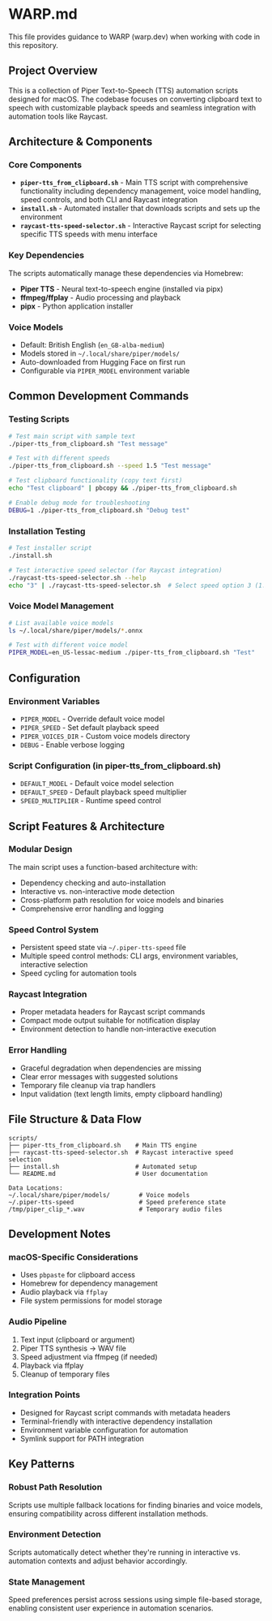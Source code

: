 # WARP.md

This file provides guidance to WARP (warp.dev) when working with code in this repository.

## Project Overview

This is a collection of Piper Text-to-Speech (TTS) automation scripts designed for macOS. The codebase focuses on converting clipboard text to speech with customizable playback speeds and seamless integration with automation tools like Raycast.

## Architecture & Components

### Core Components

- **`piper-tts_from_clipboard.sh`** - Main TTS script with comprehensive functionality including dependency management, voice model handling, speed controls, and both CLI and Raycast integration
- **`install.sh`** - Automated installer that downloads scripts and sets up the environment
- **`raycast-tts-speed-selector.sh`** - Interactive Raycast script for selecting specific TTS speeds with menu interface

### Key Dependencies

The scripts automatically manage these dependencies via Homebrew:
- **Piper TTS** - Neural text-to-speech engine (installed via pipx)
- **ffmpeg/ffplay** - Audio processing and playback
- **pipx** - Python application installer

### Voice Models

- Default: British English (`en_GB-alba-medium`)
- Models stored in `~/.local/share/piper/models/`
- Auto-downloaded from Hugging Face on first run
- Configurable via `PIPER_MODEL` environment variable

## Common Development Commands

### Testing Scripts
```bash
# Test main script with sample text
./piper-tts_from_clipboard.sh "Test message"

# Test with different speeds
./piper-tts_from_clipboard.sh --speed 1.5 "Test message"

# Test clipboard functionality (copy text first)
echo "Test clipboard" | pbcopy && ./piper-tts_from_clipboard.sh

# Enable debug mode for troubleshooting
DEBUG=1 ./piper-tts_from_clipboard.sh "Debug test"
```

### Installation Testing
```bash
# Test installer script
./install.sh

# Test interactive speed selector (for Raycast integration)
./raycast-tts-speed-selector.sh --help
echo "3" | ./raycast-tts-speed-selector.sh  # Select speed option 3 (1.5x)
```

### Voice Model Management
```bash
# List available voice models
ls ~/.local/share/piper/models/*.onnx

# Test with different voice model
PIPER_MODEL=en_US-lessac-medium ./piper-tts_from_clipboard.sh "Test"
```

## Configuration

### Environment Variables
- `PIPER_MODEL` - Override default voice model
- `PIPER_SPEED` - Set default playback speed
- `PIPER_VOICES_DIR` - Custom voice models directory
- `DEBUG` - Enable verbose logging

### Script Configuration (in piper-tts_from_clipboard.sh)
- `DEFAULT_MODEL` - Default voice model selection
- `DEFAULT_SPEED` - Default playback speed multiplier
- `SPEED_MULTIPLIER` - Runtime speed control

## Script Features & Architecture

### Modular Design
The main script uses a function-based architecture with:
- Dependency checking and auto-installation
- Interactive vs. non-interactive mode detection
- Cross-platform path resolution for voice models and binaries
- Comprehensive error handling and logging

### Speed Control System
- Persistent speed state via `~/.piper-tts-speed` file
- Multiple speed control methods: CLI args, environment variables, interactive selection
- Speed cycling for automation tools

### Raycast Integration
- Proper metadata headers for Raycast script commands
- Compact mode output suitable for notification display
- Environment detection to handle non-interactive execution

### Error Handling
- Graceful degradation when dependencies are missing
- Clear error messages with suggested solutions
- Temporary file cleanup via trap handlers
- Input validation (text length limits, empty clipboard handling)

## File Structure & Data Flow

```
scripts/
├── piper-tts_from_clipboard.sh    # Main TTS engine
├── raycast-tts-speed-selector.sh  # Raycast interactive speed selection
├── install.sh                     # Automated setup
└── README.md                      # User documentation

Data Locations:
~/.local/share/piper/models/        # Voice models
~/.piper-tts-speed                  # Speed preference state
/tmp/piper_clip_*.wav               # Temporary audio files
```

## Development Notes

### macOS-Specific Considerations
- Uses `pbpaste` for clipboard access
- Homebrew for dependency management
- Audio playback via `ffplay`
- File system permissions for model storage

### Audio Pipeline
1. Text input (clipboard or argument)
2. Piper TTS synthesis → WAV file
3. Speed adjustment via ffmpeg (if needed)
4. Playback via ffplay
5. Cleanup of temporary files

### Integration Points
- Designed for Raycast script commands with metadata headers
- Terminal-friendly with interactive dependency installation
- Environment variable configuration for automation
- Symlink support for PATH integration

## Key Patterns

### Robust Path Resolution
Scripts use multiple fallback locations for finding binaries and voice models, ensuring compatibility across different installation methods.

### Environment Detection
Scripts automatically detect whether they're running in interactive vs. automation contexts and adjust behavior accordingly.

### State Management
Speed preferences persist across sessions using simple file-based storage, enabling consistent user experience in automation scenarios.
